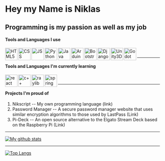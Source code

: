 # Hey my Name is Niklas

## Programming is my passion as well as my job 

#### Tools and Languages I use

<img align="left" alt="HTML5" width="40px" src="https://simpleicons.org/icons/html5.svg" />
<img align="left" alt="CSS" width="40px" src="https://simpleicons.org/icons/css3.svg" />
<img align="left" alt="JS" width="40px" src="https://simpleicons.org/icons/javascript.svg" />
<img align="left" alt="Python" width="40px" src="https://simpleicons.org/icons/python.svg" />
<img align="left" alt="Java" width="40px" src="https://simpleicons.org/icons/java.svg" />
<img align="left" alt="Arduino" width="40px" src="https://simpleicons.org/icons/arduino.svg" />
<img align="left" alt="Bootstrap" width="40px" src="https://simpleicons.org/icons/bootstrap.svg" />
<img align="left" alt="Django" width="40px" src="https://simpleicons.org/icons/django.svg" />
<img align="left" alt="Unity3D" width="40px" src="https://simpleicons.org/icons/unity.svg" />
<img align="left" alt="Godot" width="40px" src="https://simpleicons.org/icons/godotengine.svg" />

<br>

---

#### Tools and Languages I'm currently learning

<img align="left" alt="react" width="40px" src="https://simpleicons.org/icons/react.svg" />
<img align="left" alt="c++" width="40px" src="https://simpleicons.org/icons/cplusplus.svg" />
<img align="left" alt="raylib" width="40px" src="https://github.com/raysan5/raylib/raw/master/logo/raylib_256x256.png" />
<img align="left" alt="spring boot" width="40px" src="https://simpleicons.org/icons/spring.svg" />

<br>

---

#### Projects I'm proud of

1. Nikscript -- My own programming language (link)
2. Password Manager -- A secure password manager website that uses similar encryption algorithms to those used by LastPass (Link)
3. Pi-Deck -- An open source alternative to the Elgato Stream Deck based on the Raspberry Pi (Link)

---

[![My github stats](https://github-readme-stats.vercel.app/api?username=n-ziermann&include_all_commits=true&show_icons=true)](https://github.com/anuraghazra/github-readme-stats)

---

[![Top Langs](https://github-readme-stats.vercel.app/api/top-langs/?username=n-ziermann&layout=compact)](https://github.com/anuraghazra/github-readme-stats)
